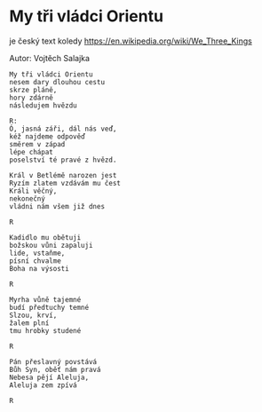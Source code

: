 # My tři vládci Orientu
je český text koledy https://en.wikipedia.org/wiki/We_Three_Kings

Autor: Vojtěch Salajka

```
My tři vládci Orientu
nesem dary dlouhou cestu
skrze pláně,
hory zdárně
následujem hvězdu

R:
Ó, jasná záři, dál nás veď,
kéž najdeme odpověď
směrem v západ
lépe chápat
poselství té pravé z hvězd.

Král v Betlémě narozen jest
Ryzím zlatem vzdávám mu čest
Králi věčný,
nekonečný
vládni nám všem již dnes

R

Kadidlo mu obětuji
božskou vůni zapaluji
lide, vstaňme,
písní chvalme
Boha na výsosti

R

Myrha vůně tajemné
budí předtuchy temné
Slzou, krví,
žalem plní
tmu hrobky studené

R

Pán přeslavný povstává
Bůh Syn, oběť nám pravá
Nebesa pějí Aleluja,
Aleluja zem zpívá

R
